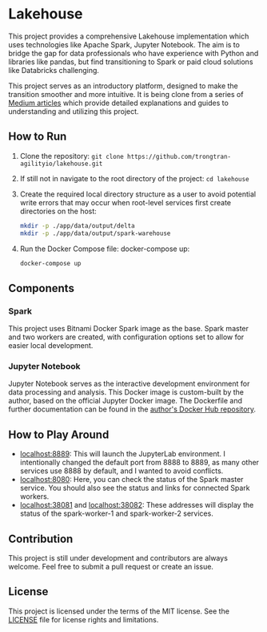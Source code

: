 # Lakehouse

This project provides a comprehensive Lakehouse implementation which uses technologies like Apache Spark, Jupyter Notebook. The aim is to bridge the gap for data professionals who have experience with Python and libraries like pandas, but find transitioning to Spark or paid cloud solutions like Databricks challenging.

This project serves as an introductory platform, designed to make the transition smoother and more intuitive. It is being clone from a series of [Medium articles](https://medium.com/@piotrblakala) which provide detailed explanations and guides to understanding and utilizing this project.

## How to Run

1. Clone the repository: `git clone https://github.com/trongtran-agilityio/lakehouse.git`
2. If still not in navigate to the root directory of the project: `cd lakehouse`
3. Create the required local directory structure as a user to avoid potential write errors that may occur when root-level services first create directories on the host:

   ```bash
   mkdir -p ./app/data/output/delta
   mkdir -p ./app/data/output/spark-warehouse
   ```
4. Run the Docker Compose file: docker-compose up:

   ```bash
   docker-compose up
   ```
## Components

### Spark

This project uses Bitnami Docker Spark image as the base. Spark master and two workers are created, with configuration options set to allow for easier local development.

### Jupyter Notebook

Jupyter Notebook serves as the interactive development environment for data processing and analysis. This Docker image is custom-built by the author, based on the official Jupyter Docker image. The Dockerfile and further documentation can be found in the [author's Docker Hub repository](https://hub.docker.com/u/trongtran).

## How to Play Around

- [localhost:8889](http://localhost:8889): This will launch the JupyterLab environment. I intentionally changed the default port from 8888 to 8889, as many other services use 8888 by default, and I wanted to avoid conflicts.
- [localhost:8080](http://localhost:8080): Here, you can check the status of the Spark master service. You should also see the status and links for connected Spark workers.
- [localhost:38081](http://localhost:38081) and [localhost:38082](http://localhost:38082): These addresses will display the status of the spark-worker-1 and spark-worker-2 services.

## Contribution

This project is still under development and contributors are always welcome. Feel free to submit a pull request or create an issue.

## License

This project is licensed under the terms of the MIT license. See the [LICENSE](https://github.com/thorify/Lakehouse/blob/main/LICENSE) file for license rights and limitations.

